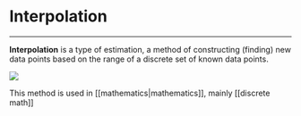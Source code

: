 # Interpolation
---
**Interpolation** is a type of estimation, a method of constructing (finding) new data points based on the range of a discrete set of known data points.

![](https://upload.wikimedia.org/wikipedia/commons/thumb/5/59/Splined_epitrochoid.svg/600px-Splined_epitrochoid.svg.png)

This method is used in [[mathematics|mathematics]], mainly [[discrete math]]